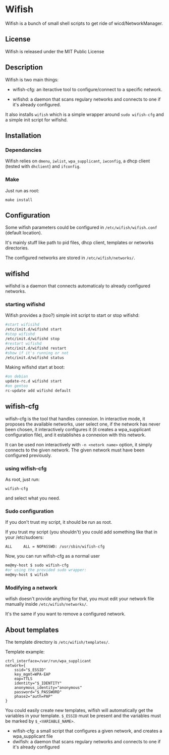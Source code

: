 # Wifish #

Wifish is a bunch of small shell scripts to get ride of wicd/NetworkManager.

## License ##

Wifish is released under the MIT Public License

## Description ##

Wifish is two main things:

- wifish-cfg: an iteractive tool to configure/connect to a specific network.

- wifishd: a daemon that scans regulary networks and connects 
to one if it's already configured.

It also installs `wifish` which is a simple wrapper around `sudo wifish-cfg` and a simple init script for wifishd.

## Installation ##

### Dependancies ###

Wifish relies on `dmenu`, `iwlist`, `wpa_supplicant`, 
`iwconfig`, a dhcp client (tested with `dhclient`) and `ifconfig`.

### Make ###

Just run as root:

```
make install
```

## Configuration ##

Some wifish parameters could be configured in ```/etc/wifish/wifish.conf``` (default location).

It's mainly stuff like path to pid files, dhcp client, templates or networks directories.

The configured networks are stored in ```/etc/wifish/networks/```.

## wifishd ##

wifishd is a daemon that connects automaticaly to already configured networks.

### starting wifishd ###

Wifish provides a (too?) simple init script to start or stop wifishd:

```bash
#start wifisihd
/etc/init.d/wifishd start
#stop wifishd
/etc/init.d/wifishd stop
#restart wifishd
/etc/init.d/wifishd restart
#show if it's running or not
/etc/init.d/wifishd status
```

Making wifishd start at boot:

```bash
#on debian
update-rc.d wifishd start
#on gentoo
rc-update add wifishd default
```

## wifish-cfg ##

wifish-cfg is the tool that handles connexion.
 In interactive mode, it proposes the available networks, 
user select one, if the network has never been chosen, 
it interactively configures it (it creates a wpa_supplicant 
configuration file), and it establishes a connexion with this network.

It can be used non interactively with ```-n <netork name>``` option, it simply connects to the given network.
The given network must have been configured previously.

### using wifish-cfg ###

As root, just run:

```
wifish-cfg
```

and select what you need.

### Sudo configuration ###

If you don't trust my script, it should be run as root.

If you trust my script (you shouldn't) you could 
add something like that in your /etc/sudoers:

```
ALL     ALL = NOPASSWD: /usr/sbin/wifish-cfg
```

Now, you can run wifish-cfg as a normal user 

```bash
me@my-host $ sudo wifish-cfg
#or using the provided sudo wrapper:
me@my-host $ wifish
```

### Modifying a network ###

wifish doesn't provide anything for that, you must edit your network file manually inside ```/etc/wifish/networks/```.

It's the same if you want to remove a configured network.

## About templates ##

The template directory is ```/etc/wifish/templates/```.

Template example:

```
ctrl_interface=/var/run/wpa_supplicant
network={
    ssid="$_ESSID"
    key_mgmt=WPA-EAP
    eap=TTLS
    identity="$_IDENTITY"
    anonymous_identity="anonymous"
    password="$_PASSWORD"
    phase2="auth=PAP"
}
```
You could easily create new templates, wifish will automatically get the variables in your template. ```$_ESSID``` must be present and the variables must be marked by `$_<VARIABLE_NAME>`.

* wifish-cfg: a small script that configures a given network, and creates a wpa_supplicant file
* dwifish: a daemon that scans regulary networks and connects to one if it's already configured

